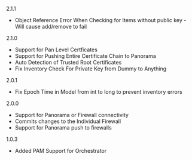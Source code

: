 2.1.1
* Object Reference Error When Checking for Items without public key - Will cause add/remove to fail

2.1.0
* Support for Pan Level Certficates
* Support for Pushing Entire Certificate Chain to Panorama
* Auto Detection of Trusted Root Certificates
* Fix Inventory Check For Private Key from Dummy to Anything

2.0.1
* Fix Epoch Time in Model from int to long to prevent inventory errors

2.0.0
* Support for Panorama or Firewall connectivity
* Commits changes to the Individual Firewall
* Support for Panorama push to firewalls

1.0.3
* Added PAM Support for Orchestrator
